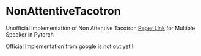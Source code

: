 # NonAttentiveTacotron


Unofficial Implementation of Non Attentive Tacotron [Paper Link](https://arxiv.org/abs/2010.04301) for Multiple Speaker in Pytorch 

Official Implementation from google is not out yet !